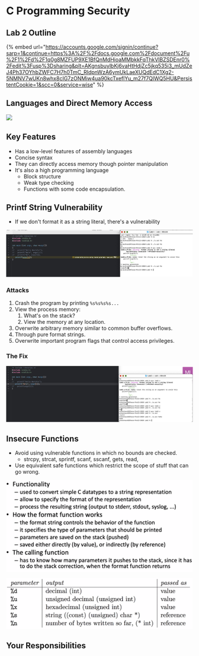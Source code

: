 # C Programming Security

## Lab 2 Outline

{% embed url="https://accounts.google.com/signin/continue?sarp=1&continue=https%3A%2F%2Fdocs.google.com%2Fdocument%2Fu%2F1%2Fd%2F1q0g8MZFUP9XE1BfQnMdHioaMMbkkFqThkVlBZSDEnr0%2Fedit%3Fusp%3Dsharing&plt=AKgnsbuylbKj6vaHtHdjZc5jkq535i3_mUdZeJ4Ph37OYhbZWFC7H7h0TmC_RIdpnWzA6ymUkLaeXUQdEdC1Xg2-5NMNV7wUKn8whx8cIG7zONMiw4ua90kcTxeflYu_m27f7QlWQ5HU&PersistentCookie=1&scc=0&service=wise" %}



## Languages and Direct Memory Access

![](<../../../.gitbook/assets/image (376) (1).png>)



## Key Features

* Has a low-level features of assembly languages
* Concise syntax
* They can directly access memory though pointer manipulation
* It's also a high programming language
  * Block structure
  * Weak type checking
  * Functions with some code encapsulation.

## Printf String Vulnerability

* If we don't format it as a string literal, there's a vulnerability

![](<../../../.gitbook/assets/image (417).png>)

### Attacks

1. Crash the program by printing `%s%s%s%s...`
2. View the process memory:
   1. What's on the stack?
   2. View the memory at any location.
3. Overwrite arbitrary memory similar to common buffer overflows.
4. Through pure format strings.
5. Overwrite important program flags that control access privileges.

### The Fix

![](<../../../.gitbook/assets/image (418).png>)

## Insecure Functions

* Avoid using vulnerable functions in which no bounds are checked.
  * strcpy, strcat, sprintf, scanf, sscanf, gets, read,&#x20;
* Use equivalent safe functions which restrict the scope of stuff that can go wrong.

![Source: Dr. Phu Phung's Software Security Course. 2021.](<../../../.gitbook/assets/image (419).png>)

![Source: Dr. Phu Phung's Software Security. 2021.](<../../../.gitbook/assets/image (420).png>)

## Your Responsibilities



